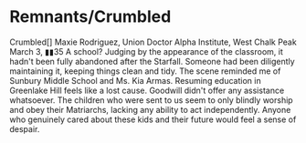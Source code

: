 # Remnants/Crumbled

Crumbled[]
Maxie Rodriguez, Union Doctor
Alpha Institute, West Chalk Peak
March 3, ▮▮35
A school? Judging by the appearance of the classroom, it hadn't been fully abandoned after the Starfall. Someone had been diligently maintaining it, keeping things clean and tidy. The scene reminded me of Sunbury Middle School and Ms. Kia Armas.
Resuming education in Greenlake Hill feels like a lost cause. Goodwill didn't offer any assistance whatsoever. The children who were sent to us seem to only blindly worship and obey their Matriarchs, lacking any ability to act independently. Anyone who genuinely cared about these kids and their future would feel a sense of despair.
